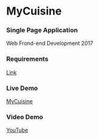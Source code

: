 # MyCuisine
### Single Page Application
Web Frond-end Development 2017

### Requirements
[Link](https://github.com/TelerikAcademy/Slice-and-Dice/blob/master/Course-Project/README.md)

### Live Demo
[MyCuisine](https://cuisine-5d637.firebaseapp.com/)

### Video Demo
[YouTube](https://youtu.be/RTdRdqfEx8w)
